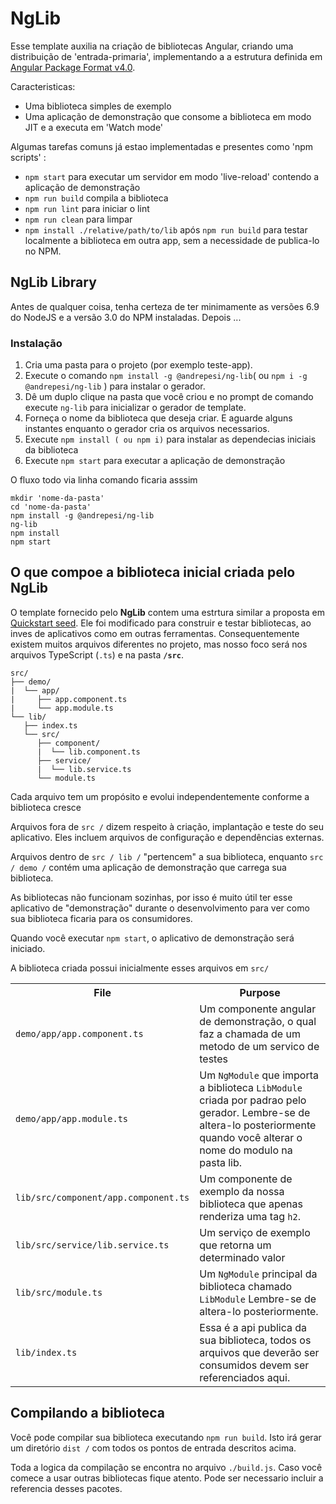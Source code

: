 # NgLib

Esse template auxilia na criação de bibliotecas Angular, criando uma distribuição de 'entrada-primaria', implementando a a estrutura definida em 
[Angular Package Format v4.0](https://docs.google.com/document/d/1CZC2rcpxffTDfRDs6p1cfbmKNLA6x5O-NtkJglDaBVs/edit#heading=h.k0mh3o8u5hx).

Caracteristicas:
- Uma biblioteca simples de exemplo
- Uma aplicação de demonstração que consome a biblioteca em modo JIT e a executa em 'Watch mode'

Algumas tarefas comuns já estao implementadas e presentes como 'npm scripts' :

- `npm start` para executar um servidor em modo 'live-reload' contendo a aplicação de demonstração
- `npm run build` compila a biblioteca
- `npm run lint` para iniciar o lint 
- `npm run clean` para limpar
- `npm install ./relative/path/to/lib` após `npm run build` para testar localmente a biblioteca em outra app, sem a necessidade de publica-lo no NPM.

## NgLib Library 
Antes de qualquer coisa, tenha certeza de ter minimamente as versões 6.9 do NodeJS e a versão 3.0 do NPM instaladas.
Depois ...

### Instalação

1. Cria uma pasta para o projeto (por exemplo teste-app).
1. Execute o comando `npm install -g @andrepesi/ng-lib`( ou `npm i -g @andrepesi/ng-lib` ) para instalar o gerador.
1. Dê um duplo clique na pasta que  você criou e no prompt de comando  execute `ng-lib` para inicializar o gerador de template. 
1. Forneça o nome da biblioteca que deseja criar. E aguarde alguns instantes enquanto o gerador cria os arquivos necessarios.
1. Execute `npm install ( ou npm i)` para instalar as dependecias iniciais da biblioteca
1. Execute `npm start` para executar a aplicação de demonstração

O fluxo todo via linha comando ficaria asssim
```
mkdir 'nome-da-pasta'
cd 'nome-da-pasta'
npm install -g @andrepesi/ng-lib
ng-lib
npm install
npm start
```

## O que compoe a biblioteca inicial criada pelo NgLib

O template fornecido pelo **NgLib** contem uma estrtura similar a proposta em [Quickstart seed](https://github.com/angular/quickstart).
Ele foi modificado para construir e testar bibliotecas, ao inves de aplicativos como em outras ferramentas.
Consequentemente existem muitos arquivos diferentes no projeto, mas nosso foco será nos arquivos TypeScript (`.ts`) e na pasta **`/src`**.

```
src/
├── demo/
|  └── app/
|     ├── app.component.ts
|     └── app.module.ts
└── lib/
   ├── index.ts
   └── src/
      ├── component/
      |  └── lib.component.ts
      ├── service/
      |  └── lib.service.ts
      └── module.ts

```

Cada arquivo tem um propósito e evolui independentemente conforme a biblioteca cresce

Arquivos fora de `src /` dizem respeito à criação, implantação e teste do seu aplicativo.
Eles incluem arquivos de configuração e dependências externas.

Arquivos dentro de `src / lib /` "pertencem" a sua biblioteca, enquanto `src / demo /` contém uma aplicação de demonstração
que carrega sua biblioteca.

As bibliotecas não funcionam sozinhas, por isso é muito útil ter esse aplicativo de "demonstração" durante o desenvolvimento
para ver como sua biblioteca ficaria para os consumidores.

Quando você executar `npm start`, o aplicativo de demonstração será iniciado.

A biblioteca criada possui inicialmente esses arquivos em `src/`

<table width="100%">
  <col width="20%">
  </col>
  <col width="80%">
  </col>
  <tr>
    <th>
      File
    </th>
    <th>
      Purpose
    </th>
  </tr>
  <tr>
    <td>
      <code>demo/app/app.component.ts</code>
    </td>
    <td>
      Um componente angular de demonstração, o qual faz a chamada de um metodo de um servico de testes
    </td>
  </tr>
  <tr>
    <td>
      <code>demo/app/app.module.ts</code>
    </td>
    <td>
      Um <code>NgModule</code> que importa a biblioteca <code>LibModule</code> criada por padrao pelo gerador. Lembre-se de altera-lo posteriormente quando você alterar o nome do modulo na pasta lib.
    </td>
  </tr>
  <tr>
    <td>
      <code>lib/src/component/app.component.ts</code>
    </td>
    <td>
      Um componente de exemplo da nossa biblioteca que apenas renderiza uma tag <code>h2</code>.
    </td>
  </tr>
  <tr>
    <td>
      <code>lib/src/service/lib.service.ts</code>
    </td>
    <td>
      Um serviço de exemplo que retorna um determinado valor
    </td>
  </tr>
  <tr>
    <td>
      <code>lib/src/module.ts</code>
    </td>
    <td>
      Um <code>NgModule</code> principal da biblioteca chamado <code>LibModule</code> Lembre-se de altera-lo posteriormente.
    </td>
  </tr>
  <tr>
    <td>
      <code>lib/index.ts</code>
    </td>
    <td>
      Essa é a api publica da sua biblioteca, todos os arquivos que deverão ser consumidos devem ser referenciados aqui.      
    </td>
  </tr>
</table>


## Compilando a biblioteca

Você pode compilar sua biblioteca executando `npm run build`. 
Isto irá gerar um diretório `dist /` com todos os pontos de entrada descritos acima.

Toda a logica da compilação se encontra no arquivo `./build.js`. Caso você comece a usar outras bibliotecas fique atento. Pode ser necessario incluir a referencia desses pacotes.